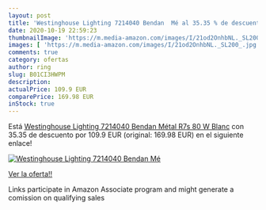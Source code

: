 ```yaml
---
layout: post
title: 'Westinghouse Lighting 7214040 Bendan  Mé al 35.35 % de descuento'
date: 2020-10-19 22:59:23
thumbnailImage: 'https://m.media-amazon.com/images/I/21od2OnhbNL._SL200_.jpg'
images: [ 'https://m.media-amazon.com/images/I/21od2OnhbNL._SL200_.jpg' ]
comments: true
category: ofertas
author: ring
slug: B01CI3HWPM
description:
actualPrice: 109.9 EUR
comparePrice: 169.98 EUR
inStock: true
---
```


Está [Westinghouse Lighting 7214040 Bendan  Métal  R7s  80 W  Blanc](https://www.amazon.fr/dp/B01CI3HWPM/?tag=tolees0d-21) con 35.35 de descuento por 109.9 EUR (original: 169.98 EUR) en el siguiente enlace!

[![Westinghouse Lighting 7214040 Bendan  Mé](https://m.media-amazon.com/images/I/21od2OnhbNL._SL200_.jpg)](https://www.amazon.fr/dp/B01CI3HWPM/?tag=tolees0d-21)

[Ver la oferta!!](https://www.amazon.fr/dp/B01CI3HWPM/?tag=tolees0d-21)

Links participate in Amazon Associate program and might generate a comission on qualifying sales


